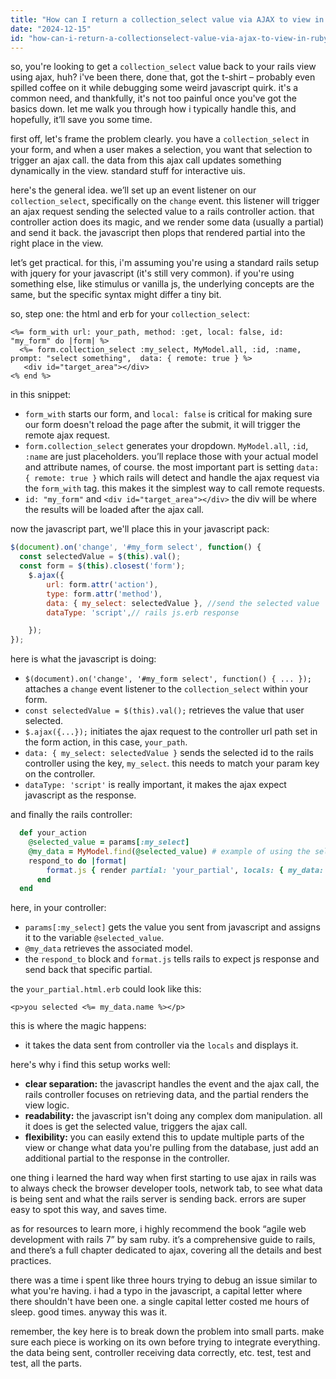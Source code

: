 ```yaml
---
title: "How can I return a collection_select value via AJAX to view in Ruby on Rails?"
date: "2024-12-15"
id: "how-can-i-return-a-collectionselect-value-via-ajax-to-view-in-ruby-on-rails"
---
```


so, you're looking to get a `collection_select` value back to your rails view using ajax, huh? i've been there, done that, got the t-shirt – probably even spilled coffee on it while debugging some weird javascript quirk. it's a common need, and thankfully, it's not too painful once you've got the basics down. let me walk you through how i typically handle this, and hopefully, it’ll save you some time.

first off, let's frame the problem clearly. you have a `collection_select` in your form, and when a user makes a selection, you want that selection to trigger an ajax call. the data from this ajax call updates something dynamically in the view. standard stuff for interactive uis.

here's the general idea. we’ll set up an event listener on our `collection_select`, specifically on the `change` event. this listener will trigger an ajax request sending the selected value to a rails controller action. that controller action does its magic, and we render some data (usually a partial) and send it back. the javascript then plops that rendered partial into the right place in the view.

let’s get practical. for this, i'm assuming you're using a standard rails setup with jquery for your javascript (it's still very common). if you're using something else, like stimulus or vanilla js, the underlying concepts are the same, but the specific syntax might differ a tiny bit.

so, step one: the html and erb for your `collection_select`:

```erb
<%= form_with url: your_path, method: :get, local: false, id: "my_form" do |form| %>
  <%= form.collection_select :my_select, MyModel.all, :id, :name, prompt: "select something",  data: { remote: true } %>
   <div id="target_area"></div>
<% end %>
```

in this snippet:

*   `form_with` starts our form, and `local: false` is critical for making sure our form doesn't reload the page after the submit, it will trigger the remote ajax request.
*   `form.collection_select` generates your dropdown. `MyModel.all`, `:id`, `:name` are just placeholders. you’ll replace those with your actual model and attribute names, of course. the most important part is setting `data: { remote: true }` which rails will detect and handle the ajax request via the `form_with` tag. this makes it the simplest way to call remote requests.
*   `id: "my_form"` and `<div id="target_area"></div>` the div will be where the results will be loaded after the ajax call.

now the javascript part, we'll place this in your javascript pack:

```javascript
$(document).on('change', '#my_form select', function() {
  const selectedValue = $(this).val();
  const form = $(this).closest('form');
    $.ajax({
        url: form.attr('action'),
        type: form.attr('method'),
        data: { my_select: selectedValue }, //send the selected value
        dataType: 'script',// rails js.erb response

    });
});
```

here is what the javascript is doing:

*   `$(document).on('change', '#my_form select', function() { ... });` attaches a `change` event listener to the `collection_select` within your form.
*   `const selectedValue = $(this).val();` retrieves the value that user selected.
*   `$.ajax({...});` initiates the ajax request to the controller url path set in the form action, in this case, `your_path`.
*   `data: { my_select: selectedValue }` sends the selected id to the rails controller using the key, `my_select`. this needs to match your param key on the controller.
*   `dataType: 'script'` is really important, it makes the ajax expect javascript as the response.

and finally the rails controller:

```ruby
  def your_action
    @selected_value = params[:my_select]
    @my_data = MyModel.find(@selected_value) # example of using the selected value to retrieve some data
    respond_to do |format|
        format.js { render partial: 'your_partial', locals: { my_data: @my_data } }
      end
  end
```

here, in your controller:

*   `params[:my_select]` gets the value you sent from javascript and assigns it to the variable `@selected_value`.
*   `@my_data` retrieves the associated model.
*   the `respond_to` block and `format.js` tells rails to expect js response and send back that specific partial.

the `your_partial.html.erb` could look like this:

```erb
<p>you selected <%= my_data.name %></p>
```

this is where the magic happens:

*   it takes the data sent from controller via the `locals` and displays it.

here's why i find this setup works well:

*   **clear separation:** the javascript handles the event and the ajax call, the rails controller focuses on retrieving data, and the partial renders the view logic.
*   **readability:** the javascript isn't doing any complex dom manipulation. all it does is get the selected value, triggers the ajax call.
*   **flexibility:** you can easily extend this to update multiple parts of the view or change what data you're pulling from the database, just add an additional partial to the response in the controller.

one thing i learned the hard way when first starting to use ajax in rails was to always check the browser developer tools, network tab, to see what data is being sent and what the rails server is sending back. errors are super easy to spot this way, and saves time.

as for resources to learn more, i highly recommend the book “agile web development with rails 7” by sam ruby. it’s a comprehensive guide to rails, and there’s a full chapter dedicated to ajax, covering all the details and best practices.

there was a time i spent like three hours trying to debug an issue similar to what you're having. i had a typo in the javascript, a capital letter where there shouldn't have been one. a single capital letter costed me hours of sleep. good times. anyway this was it.

remember, the key here is to break down the problem into small parts. make sure each piece is working on its own before trying to integrate everything. the data being sent, controller receiving data correctly, etc. test, test and test, all the parts.
